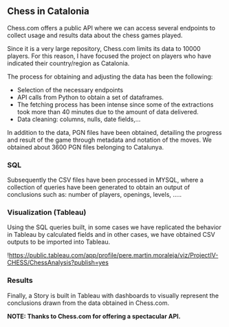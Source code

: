 ## Chess in Catalonia

Chess.com offers a public API where we can access several endpoints to collect usage and results data about the chess games played.

Since it is a very large repository, Chess.com limits its data to 10000 players. For this reason, I have focused the project on players who have indicated their country/region as Catalonia.

The process for obtaining and adjusting the data has been the following:

- Selection of the necessary endpoints
- API calls from Python to obtain a set of dataframes.
- The fetching process has been intense since some of the extractions took more than 40 minutes due to the amount of data delivered.
- Data cleaning: columns, nulls, date fields,...

In addition to the data, PGN files have been obtained, detailing the progress and result of the game through metadata and notation of the moves. We obtained about 3600 PGN files belonging to Catalunya.

### SQL

Subsequently the CSV files have been processed in MYSQL, where a collection of queries have been generated to obtain an output of conclusions such as: number of players, openings, levels, .....

### Visualization (Tableau)

Using the SQL queries built, in some cases we have replicated the behavior in Tableau by calculated fields and in other cases, we have obtained CSV outputs to be imported into Tableau.

!https://public.tableau.com/app/profile/pere.martin.moraleja/viz/ProjectIV-CHESS/ChessAnalysis?publish=yes


### Results

Finally, a Story is built in Tableau with dashboards to visually represent the conclusions drawn from the data obtained in Chess.com.


**NOTE: Thanks to Chess.com for offering a spectacular API.**






